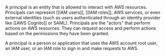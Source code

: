 A principal is an entity that is allowed to interact with AWS resources. Principals can represent [[IAM users]], [[IAM roles]], AWS services, or even external identities (such as users authenticated through an identity provider like [[AWS Cognito]] or SAML). Principals are the "actors" that perform actions on AWS resources. They can request access and perform actions based on the permissions they have been granted.


A principal is a person or application that uses the AWS account root user, an IAM user, or an IAM role to sign in and make requests to AWS.